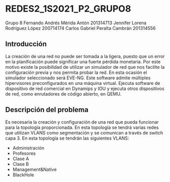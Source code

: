# REDES2_1S2021_P2_GRUPO8

Grupo 8
Fernando Andrés Mérida Antón		201314713
Jennifer Lorena Rodríguez López     200714174
Carlos Gabriel Peralta Cambrán		201314556

## Introducción

La creación de una red no puede ser tomada a la ligera, puesto que un error en la planificación puede significar una fuerte pérdida monetaria. Por este motivo existe la posibilidad de utilizar un simulador de red que nos facilite la configuración previa y nos permita probar la red. En esta ocasión el simulador seleccionado será EVE-NG. 
Este software admite múltiples hipervisores preconfigurados en una máquina virtual. Ejecuta software de dispositivo de red comercial en Dynamips y IOU y ejecuta otros dispositivos de red, como enrutadores de código abierto, en QEMU.

## Descripción del problema

Es necesaria la creación y configuración de una red que pueda funcionar para la topología proporcionada. En esta topología se tendrá varias redes que utilizan VLANS como segmentación y se comunican a través de switch capa 3. En esta topología se tendrán las siguientes VLANS:
* Administración
* Profesores
* Clase A
* Clase B
* Management&Native
* BlackHole
